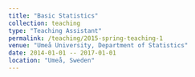 ```yaml
---
title: "Basic Statistics"
collection: teaching
type: "Teaching Assistant"
permalink: /teaching/2015-spring-teaching-1
venue: "Umeå University, Department of Statistics"
date: 2014-01-01 -- 2017-01-01
location: "Umeå, Sweden"
---
```

